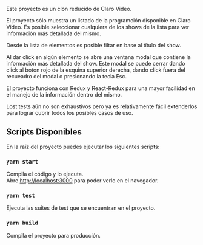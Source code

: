 Este proyecto es un clon reducido de Claro Video.

El proyecto sólo muestra un listado de la programción disponible en Claro Video. Es posible seleccionar cualquiera de los shows de la lista para ver información más detallada del mismo.

Desde la lista de elementos es posible filtar en base al título del show.

Al dar click en algún elemento se abre una ventana modal que contiene la información más detallada del show. Este modal se puede cerrar dando click al boton rojo de la esquina superior derecha, dando click fuera del recueadro del modal o presionando la tecla Esc.

El proyecto funciona con Redux y React-Redux para una mayor facilidad en el manejo de la información dentro del mismo.

Lost tests aún no son exhaustivos pero ya es relativamente fácil extenderlos para lograr cubrir todos los posibles casos de uso.

## Scripts Disponibles

En la raíz del proyecto puedes ejecutar los siguientes scripts:

### `yarn start`

Compila el código y lo ejecuta.<br />
Abre [http://localhost:3000](http://localhost:3000) para poder verlo en el navegador.

### `yarn test`

Ejecuta las suites de test que se encuentran en el proyecto.

### `yarn build`

Compila el proyecto para producción.


